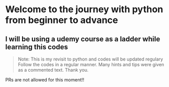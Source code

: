 # Welcome to the journey with python from beginner to advance
## I will be using a udemy course as a ladder while learning this codes
> Note: This is my revisit to python and codes will be updated regulary
Follow the codes in a regular manner. Many hints and tips were given as a commented text.
Thank you.

PRs are not allowed for this moment!!